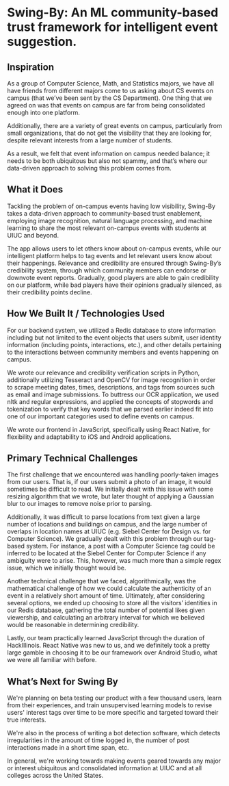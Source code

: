 # Swing-By: An ML community-based trust framework for intelligent event suggestion.
## Inspiration
As a group of Computer Science, Math, and Statistics majors, we have all have friends from different majors come to us asking about CS events on campus (that we’ve been sent by the CS Department). One thing that we agreed on was that events on campus are far from being consolidated enough into one platform.

Additionally, there are a variety of great events on campus, particularly from small organizations, that do not get the visibility that they are looking for, despite relevant interests from a large number of students. 

As a result, we felt that event information on campus needed balance; it needs to be both ubiquitous but also not spammy, and that’s where our data-driven approach to solving this problem comes from.

## What it Does 
Tackling the problem of on-campus events having low visibility, Swing-By takes a data-driven approach to community-based trust enablement, employing image recognition, natural language processing, and machine learning to share the most relevant on-campus events with students at UIUC and beyond.

The app allows users to let others know about on-campus events, while our intelligent platform helps to tag events and let relevant users know about their happenings. Relevance and credibility are ensured through Swing-By’s credibility system, through which community members can endorse or downvote event reports. Gradually, good players are able to gain credibility on our platform, while bad players have their opinions gradually silenced, as their credibility points decline.

## How We Built It / Technologies Used
For our backend system, we utilized a Redis database to store information including but not limited to the event objects that users submit, user identity information (including points, interactions, etc.), and other details pertaining to the interactions between community members and events happening on campus.

We wrote our relevance and credibility verification scripts in Python, additionally utilizing Tesseract and OpenCV for image recognition in order to scrape meeting dates, times, descriptions, and tags from sources such as email and image submissions. To buttress our OCR application, we used nltk and regular expressions, and applied the concepts of stopwords and tokenization to verify that key words that we parsed earlier indeed fit into one of our important categories used to define events on campus.

We wrote our frontend in JavaScript, specifically using React Native, for flexibility and adaptability to iOS and Android applications.
 
## Primary Technical Challenges 
The first challenge that we encountered was handling poorly-taken images from our users. That is, if our users submit a photo of an image, it would sometimes be difficult to read. We initially dealt with this issue with some resizing algorithm that we wrote, but later thought of applying a Gaussian blur to our images to remove noise prior to parsing.

Additionally, it was difficult to parse locations from text given a large number of locations and buildings on campus, and the large number of overlaps in location names at UIUC (e.g. Siebel Center for Design vs. for Computer Science). We gradually dealt with this problem through our tag-based system. For instance, a post with a Computer Science tag could be inferred to be located at the Siebel Center for Computer Science if any ambiguity were to arise. This, however, was much more than a simple regex issue, which we initially thought would be.

Another technical challenge that we faced, algorithmically, was the mathematical challenge of how we could calculate the authenticity of an event in a relatively short amount of time. Ultimately, after considering several options, we ended up choosing to store all the visitors’ identities in our Redis database, gathering the total number of potential likes given viewership, and calculating an arbitrary interval for which we believed would be reasonable in determining credibility.

Lastly, our team practically learned JavaScript through the duration of HackIllinois. React Native was new to us, and we definitely took a pretty large gamble in choosing it to be our framework over Android Studio, what we were all familiar with before.

## What’s Next for Swing By
We're planning on beta testing our product with a few thousand users, learn from their experiences, and train unsupervised learning models to revise users' interest tags over time to be more specific and targeted toward their true interests.

We're also in the process of writing a bot detection software, which detects irregularities in the amount of time logged in, the number of post interactions made in a short time span, etc.

In general, we're working towards making events geared towards any major or interest ubiquitous and consolidated information at UIUC and at all colleges across the United States.
